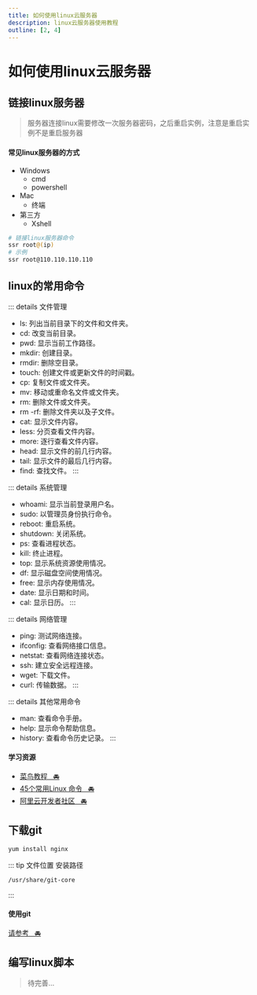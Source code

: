 ```yaml
---
title: 如何使用linux云服务器
description: linux云服务器使用教程
outline: [2, 4]
---
```


# 如何使用linux云服务器

## 链接linux服务器

> 服务器连接linux需要修改一次服务器密码，之后重启实例，注意是重启实例不是重启服务器

#### 常见linux服务器的方式
* Windows
    - cmd
    - powershell
* Mac
    - 终端
* 第三方
    - Xshell

```sh
# 链接linux服务器命令
ssr root@(ip)
# 示例
ssr root@110.110.110.110
```

## linux的常用命令

::: details 文件管理
* ls: 列出当前目录下的文件和文件夹。
* cd: 改变当前目录。
* pwd: 显示当前工作路径。
* mkdir: 创建目录。
* rmdir: 删除空目录。
* touch: 创建文件或更新文件的时间戳。
* cp: 复制文件或文件夹。
* mv: 移动或重命名文件或文件夹。
* rm: 删除文件或文件夹。
* rm -rf: 删除文件夹以及子文件。
* cat: 显示文件内容。
* less: 分页查看文件内容。
* more: 逐行查看文件内容。
* head: 显示文件的前几行内容。
* tail: 显示文件的最后几行内容。
* find: 查找文件。
:::

::: details 系统管理
* whoami: 显示当前登录用户名。
* sudo: 以管理员身份执行命令。
* reboot: 重启系统。
* shutdown: 关闭系统。
* ps: 查看进程状态。
* kill: 终止进程。
* top: 显示系统资源使用情况。
* df: 显示磁盘空间使用情况。
* free: 显示内存使用情况。
* date: 显示日期和时间。
* cal: 显示日历。
:::

::: details 网络管理
* ping: 测试网络连接。
* ifconfig: 查看网络接口信息。
* netstat: 查看网络连接状态。
* ssh: 建立安全远程连接。
* wget: 下载文件。
* curl: 传输数据。
:::

::: details 其他常用命令
* man: 查看命令手册。
* help: 显示命令帮助信息。
* history: 查看命令历史记录。
:::

#### 学习资源

* [菜鸟教程&nbsp;&nbsp;&nbsp;🚘](https://www.runoob.com/w3cnote/linux-common-command-2.html)
* [45个常用Linux 命令&nbsp;&nbsp;&nbsp;🚘](https://juejin.cn/post/6844903930166509581)
* [阿里云开发者社区&nbsp;&nbsp;&nbsp;🚘](https://developer.aliyun.com/article/842453)


## 下载git

```sh
yum install nginx
```

::: tip 文件位置
安装路径
```sh
/usr/share/git-core
```
:::

#### 使用git

[请参考&nbsp;&nbsp;&nbsp;🚘](/other/tools/gitCommand)

## 编写linux脚本

> 待完善...